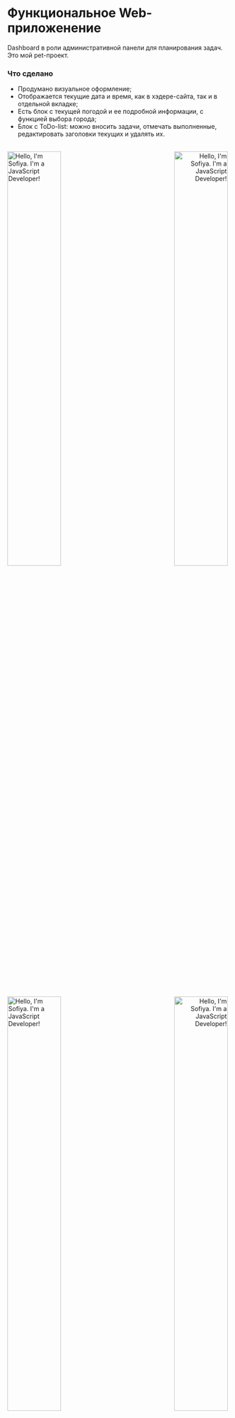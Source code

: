 # Функциональное Web-приложенение
Dashboard в роли административной панели для планирования задач. Это мой pet-проект.
### Что сделано
- Продумано визуальное оформление;
- Отображается текущие дата и время, как в хэдере-сайта, так и в отдельной вкладке;
- Есть блок с текущей погодой и ее подробной информации, с функцией выбора города;
- Блок с ToDo-list: можно вносить задачи, отмечать выполненные, редактировать заголовки текущих и удалять их.
  
<br>
<span align="left"><img width="49%" alt="Hello, I'm Sofiya. I'm a JavaScript Developer!" src="https://github.com/SofiermasTech/ToDo-list/assets/112267778/56e1f4c2-91f0-49a4-942f-ba1c754b5340" /></span>
<span align="right"><img width="49%" alt="Hello, I'm Sofiya. I'm a JavaScript Developer!" src="https://github.com/SofiermasTech/ToDo-list/assets/112267778/21b6de36-499f-40d7-a298-4017563af618" /></span>
<span align="left"><img width="49%" alt="Hello, I'm Sofiya. I'm a JavaScript Developer!" src="https://github.com/SofiermasTech/ToDo-list/assets/112267778/099286c8-1263-4cbf-8418-62a523bf6535" /></span>
<span align="right"><img width="49%" alt="Hello, I'm Sofiya. I'm a JavaScript Developer!" src="https://github.com/SofiermasTech/ToDo-list/assets/112267778/a16e0eb7-8f64-428e-8845-b2e1bcae3c1e" /></span>


### Технологии
  - HTML   - CSS  - JS - API - npm - webpack

### Как запустить проект локально

`npm install` - для установки необходимых для функционирования проекта пакетов

`npm run start` — запускает проект на локальном сервере

### Что нужно доработать в первую очередь
- [ ] Отображение погоды на следующие 5 дней;
- [ ] Дополнительное отображение второго города;
- [ ] Настроить корректность ввода городов с их наименованиями + определение локации;
- [ ] Выполненные задачи в todo-list уходили в конец списка;
- [ ] Сохранение заполненных задач и города после перезагрузки страницы;

to be continued...
